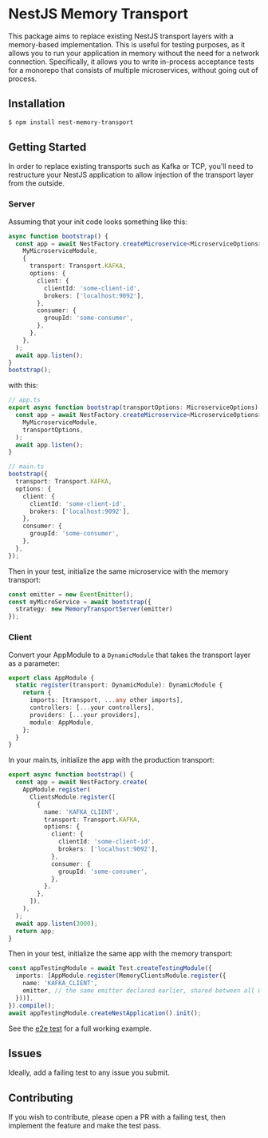 # NestJS Memory Transport

This package aims to replace existing NestJS transport layers with a memory-based implementation. 
This is useful for testing purposes, as it allows you to run your application in memory without the need for a network connection.
Specifically, it allows you to write in-process acceptance tests for a monorepo that consists of multiple microservices, without going
out of process.

## Installation

```bash
$ npm install nest-memory-transport
```
## Getting Started

In order to replace existing transports such as Kafka or TCP, you'll need to restructure your NestJS application to allow injection
of the transport layer from the outside. 

### Server
Assuming that your init code looks something like this:
```typescript
async function bootstrap() {
  const app = await NestFactory.createMicroservice<MicroserviceOptions>(
    MyMicroserviceModule,
    {
      transport: Transport.KAFKA,
      options: {
        client: {
          clientId: 'some-client-id',
          brokers: ['localhost:9092'],
        },
        consumer: {
          groupId: 'some-consumer',
        },
      },
    },
  );
  await app.listen();
}
bootstrap();
```

with this:
```typescript
// app.ts
export async function bootstrap(transportOptions: MicroserviceOptions) {
  const app = await NestFactory.createMicroservice<MicroserviceOptions>(
    MyMicroserviceModule,
    transportOptions,
  );
  await app.listen();
}

// main.ts
bootstrap({
  transport: Transport.KAFKA,
  options: {
    client: {
      clientId: 'some-client-id',
      brokers: ['localhost:9092'],
    },
    consumer: {
      groupId: 'some-consumer',
    },
  },
});
```

Then in your test, initialize the same microservice with the memory transport:
```typescript
const emitter = new EventEmitter();
const myMicroService = await bootstrap({
  strategy: new MemoryTransportServer(emitter)
});
```

### Client
Convert your AppModule to a `DynamicModule` that takes the transport layer as a parameter:
```typescript
export class AppModule {
  static register(transport: DynamicModule): DynamicModule {
    return {
      imports: [transport, ...any other imports],
      controllers: [...your controllers],
      providers: [...your providers],
      module: AppModule,
    };
  }
}
```

In your main.ts, initialize the app with the production transport:
```typescript
export async function bootstrap() {
  const app = await NestFactory.create(
    AppModule.register(
      ClientsModule.register([
        {
          name: 'KAFKA_CLIENT',
          transport: Transport.KAFKA,
          options: {
            client: {
              clientId: 'some-client-id',
              brokers: ['localhost:9092'],
            },
            consumer: {
              groupId: 'some-consumer',
            },
          },
        },
      ]),
    ),
  );
  await app.listen(3000);
  return app;
}
```

Then in your test, initialize the same app with the memory transport:
```typescript
const appTestingModule = await Test.createTestingModule({ 
  imports: [AppModule.register(MemoryClientsModule.register({
    name: 'KAFKA_CLIENT',
    emitter, // the same emitter declared earlier, shared between all microservices and their clients
  }))],
}).compile();
await appTestingModule.createNestApplication().init();
```

See the [e2e test](./libs/memory-transport/test/app.spec.ts) for a full working example.

## Issues
Ideally, add a failing test to any issue you submit.

## Contributing
If you wish to contribute, please open a PR with a failing test, then implement the feature and make the test pass.